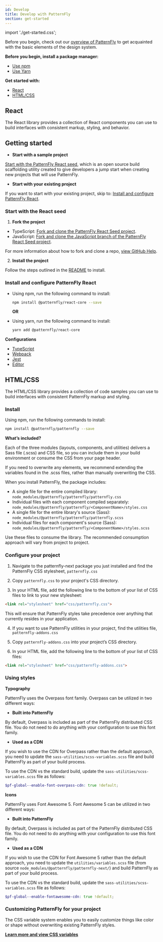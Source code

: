 ```yaml
---
id: Develop
title: Develop with PatternFly
section: get-started
---
```

import './get-started.css';


Before you begin, check out our [overview of PatternFly](/get-started/about) to get acquainted with the basic elements of the design system.

**Before you begin, install a package manager:**

* [Use npm](https://nodejs.org/en/download)
* [Use Yarn](https://yarnpkg.com/en/docs/getting-started)

**Get started with:**

* [React](#react)
* [HTML/CSS](#htmlcss)

## React

The React library provides a collection of React components you can use to build interfaces with consistent markup, styling, and behavior.

## Getting started
  * **Start with a sample project**

  [Start with the PatternFly React seed](#start-with-the-react-seed), which is an open source build scaffolding utility created to give developers a jump start when creating new projects that will use PatternFly.


  * **Start with your existing project**

  If you want to start with your existing project, skip to: [Install and configure PatternFly React](#install-and-configure-patternfly-react).

### Start with the React seed
1. **Fork the project**

  * TypeScript: [Fork and clone the PatternFly React Seed project](https://github.com/patternfly/patternfly-react-seed).
  * JavaScript: [Fork and clone the JavaScript branch of the PatternFly React Seed project](https://github.com/patternfly/patternfly-react-seed/tree/javascript).

  For more information about how to fork and clone a repo, [view GitHub Help](https://help.github.com/articles/fork-a-repo/).


2. **Install the project**

  Follow the steps outlined in the [README](https://github.com/patternfly/patternfly-react-seed#quick-start) to install.

### Install and configure PatternFly React
* Using npm, run the following command to install:
  ```sh
  npm install @patternfly/react-core --save
  ```

  **OR**

* Using yarn, run the following command to install:
  ```sh
  yarn add @patternfly/react-core
  ```

**Configurations**
* [TypeScript](https://github.com/patternfly/patternfly-react-seed/blob/master/tsconfig.json)
* [Webpack](https://github.com/patternfly/patternfly-react-seed/blob/master/webpack.common.js)
* [Jest](https://github.com/patternfly/patternfly-react-seed/blob/master/jest.config.js)
* [Editor](https://github.com/patternfly/patternfly-react-seed/blob/master/.editorconfig)

## HTML/CSS
The HTML/CSS library provides a collection of code samples you can use to build interfaces with consistent PatternFly markup and styling.

### Install
Using npm, run the following commands to install:
```sh
npm install @patternfly/patternfly --save
```

**What’s included?**

Each of the three modules (layouts, components, and utilities) delivers a Sass file (.scss) and CSS file, so you can include them in your build environment or consume the CSS from your page header.

If you need to overwrite any elements, we recommend extending the variables found in the .scss files, rather than manually overwriting the CSS.

When you install PatternFly, the package includes:

  * A single file for the entire compiled library: ```node_modules/@patternfly/patternfly/patternfly.css```
  * Individual files with each component compiled separately: ```node_modules/@patternfly/patternfly/<ComponentName>/styles.css```
  * A single file for the entire library's source (Sass): ```node_modules/@patternfly/patternfly/patternfly.scss```
  * Individual files for each component's source (Sass): ```node_modules/@patternfly/patternfly/<ComponentName>/styles.scss```

Use these files to consume the library. The recommended consumption approach will vary from project to project.

### Configure your project
1. Navigate to the patternfly-next package you just installed and find the PatternFly CSS stylesheet, ```patternfly.css```

2. Copy ```patternfly.css``` to your project's CSS directory.

3. In your HTML file, add the following line to the bottom of your list of CSS files to link to your new stylesheet:

  ```html noLive
  <link rel="stylesheet" href="css/patternfly.css">
  ```

  This will ensure that PatternFly styles take precedence over anything that currently resides in your application.

4. If you want to use PatternFly utilities in your project, find the utilities file,  ```patternfly-addons.css```

5. Copy ```patternfly-addons.css``` into your project’s CSS directory.

6. In your HTML file, add the following line to the bottom of your list of CSS files:

  ```html noLive
  <link rel="stylesheet" href="css/patternfly-addons.css">
  ```

### Using styles
**Typography**

PatternFly uses the Overpass font family. Overpass can be utilized in two different ways:

  * **Built into PatternFly**

  By default, Overpass is included as part of the PatternFly distributed CSS file. You do not need to do anything with your configuration to use this font family.

  * **Used as a CDN**

  If you wish to use the CDN for Overpass rather than the default approach, you need to update the ```sass-utilities/scss-variables.scss``` file and build PatternFly as part of your build process.

  To use the CDN vs the standard build, update the ```sass-utilities/scss-variables.scss``` file as follows:

  ```scss
  $pf-global--enable-font-overpass-cdn: true !default;
  ```

**Icons**

PatternFly uses Font Awesome 5. Font Awesome 5 can be utilized in two different ways:

  * **Built into PatternFly**

  By default, Overpass is included as part of the PatternFly distributed CSS file. You do not need to do anything with your configuration to use this font family.

  * **Used as a CDN**

  If you wish to use the CDN for Font Awesome 5 rather than the default approach, you need to update the ```utilities/variables.scss``` file (from source ```node_modules/@patternfly/patternfly-next/```) and build PatternFly as part of your build process.

  To use the CDN vs the standard build, update the ```sass-utilities/scss-variables.scss``` file as follows:

  ```scss
  $pf-global--enable-fontawesome-cdn: true !default;
  ```

### Customizing PatternFly for your project
The CSS variable system enables you to easily customize things like color or shape without overwriting existing PatternFly styles.

[**Learn more and view CSS variables**](/documentation/overview/global-css-variables) <i class="ws-content-blueArrow fas fa-arrow-right pf-u-mx-sm"></i>
